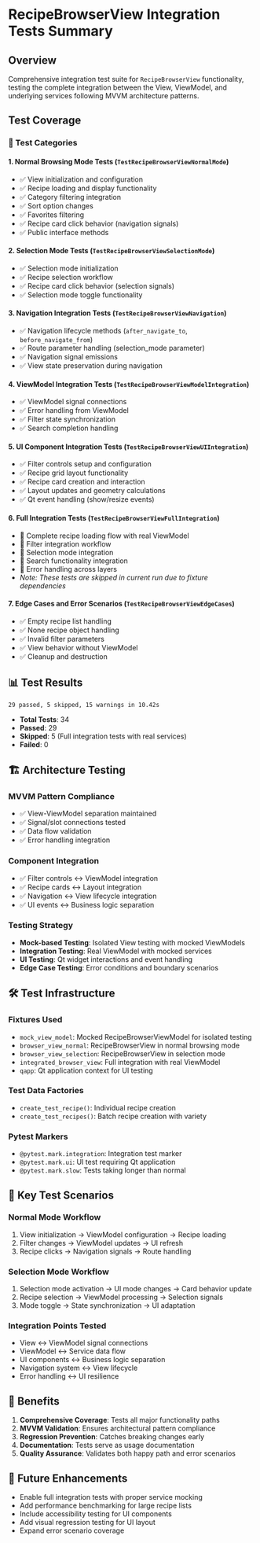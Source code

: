 # RecipeBrowserView Integration Tests Summary

## Overview
Comprehensive integration test suite for `RecipeBrowserView` functionality, testing the complete integration between the View, ViewModel, and underlying services following MVVM architecture patterns.

## Test Coverage

### 🔧 Test Categories

#### 1. Normal Browsing Mode Tests (`TestRecipeBrowserViewNormalMode`)
- ✅ View initialization and configuration
- ✅ Recipe loading and display functionality  
- ✅ Category filtering integration
- ✅ Sort option changes
- ✅ Favorites filtering
- ✅ Recipe card click behavior (navigation signals)
- ✅ Public interface methods

#### 2. Selection Mode Tests (`TestRecipeBrowserViewSelectionMode`)
- ✅ Selection mode initialization
- ✅ Recipe selection workflow
- ✅ Recipe card click behavior (selection signals)
- ✅ Selection mode toggle functionality

#### 3. Navigation Integration Tests (`TestRecipeBrowserViewNavigation`)
- ✅ Navigation lifecycle methods (`after_navigate_to`, `before_navigate_from`)
- ✅ Route parameter handling (selection_mode parameter)
- ✅ Navigation signal emissions
- ✅ View state preservation during navigation

#### 4. ViewModel Integration Tests (`TestRecipeBrowserViewModelIntegration`)
- ✅ ViewModel signal connections
- ✅ Error handling from ViewModel
- ✅ Filter state synchronization
- ✅ Search completion handling

#### 5. UI Component Integration Tests (`TestRecipeBrowserViewUIIntegration`)
- ✅ Filter controls setup and configuration
- ✅ Recipe grid layout functionality
- ✅ Recipe card creation and interaction
- ✅ Layout updates and geometry calculations
- ✅ Qt event handling (show/resize events)

#### 6. Full Integration Tests (`TestRecipeBrowserViewFullIntegration`)
- 🔄 Complete recipe loading flow with real ViewModel
- 🔄 Filter integration workflow
- 🔄 Selection mode integration
- 🔄 Search functionality integration
- 🔄 Error handling across layers
- *Note: These tests are skipped in current run due to fixture dependencies*

#### 7. Edge Cases and Error Scenarios (`TestRecipeBrowserViewEdgeCases`)
- ✅ Empty recipe list handling
- ✅ None recipe object handling
- ✅ Invalid filter parameters
- ✅ View behavior without ViewModel
- ✅ Cleanup and destruction

## 📊 Test Results

```
29 passed, 5 skipped, 15 warnings in 10.42s
```

- **Total Tests**: 34
- **Passed**: 29 
- **Skipped**: 5 (Full integration tests with real services)
- **Failed**: 0

## 🏗️ Architecture Testing

### MVVM Pattern Compliance
- ✅ View-ViewModel separation maintained
- ✅ Signal/slot connections tested
- ✅ Data flow validation
- ✅ Error handling integration

### Component Integration
- ✅ Filter controls ↔ ViewModel integration
- ✅ Recipe cards ↔ Layout integration  
- ✅ Navigation ↔ View lifecycle integration
- ✅ UI events ↔ Business logic separation

### Testing Strategy
- **Mock-based Testing**: Isolated View testing with mocked ViewModels
- **Integration Testing**: Real ViewModel with mocked services
- **UI Testing**: Qt widget interactions and event handling
- **Edge Case Testing**: Error conditions and boundary scenarios

## 🛠️ Test Infrastructure

### Fixtures Used
- `mock_view_model`: Mocked RecipeBrowserViewModel for isolated testing
- `browser_view_normal`: RecipeBrowserView in normal browsing mode
- `browser_view_selection`: RecipeBrowserView in selection mode  
- `integrated_browser_view`: Full integration with real ViewModel
- `qapp`: Qt application context for UI testing

### Test Data Factories
- `create_test_recipe()`: Individual recipe creation
- `create_test_recipes()`: Batch recipe creation with variety

### Pytest Markers
- `@pytest.mark.integration`: Integration test marker
- `@pytest.mark.ui`: UI test requiring Qt application
- `@pytest.mark.slow`: Tests taking longer than normal

## 🎯 Key Test Scenarios

### Normal Mode Workflow
1. View initialization → ViewModel configuration → Recipe loading
2. Filter changes → ViewModel updates → UI refresh
3. Recipe clicks → Navigation signals → Route handling

### Selection Mode Workflow  
1. Selection mode activation → UI mode changes → Card behavior update
2. Recipe selection → ViewModel processing → Selection signals
3. Mode toggle → State synchronization → UI adaptation

### Integration Points Tested
- View ↔ ViewModel signal connections
- ViewModel ↔ Service data flow
- UI components ↔ Business logic separation
- Navigation system ↔ View lifecycle
- Error handling ↔ UI resilience

## 🚀 Benefits

1. **Comprehensive Coverage**: Tests all major functionality paths
2. **MVVM Validation**: Ensures architectural pattern compliance  
3. **Regression Prevention**: Catches breaking changes early
4. **Documentation**: Tests serve as usage documentation
5. **Quality Assurance**: Validates both happy path and error scenarios

## 🔄 Future Enhancements

- Enable full integration tests with proper service mocking
- Add performance benchmarking for large recipe lists
- Include accessibility testing for UI components
- Add visual regression testing for UI layout
- Expand error scenario coverage